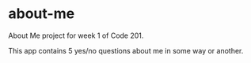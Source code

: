 # about-me
About Me project for week 1 of Code 201. 

This app contains 5 yes/no questions about me in some way 
or another. 

